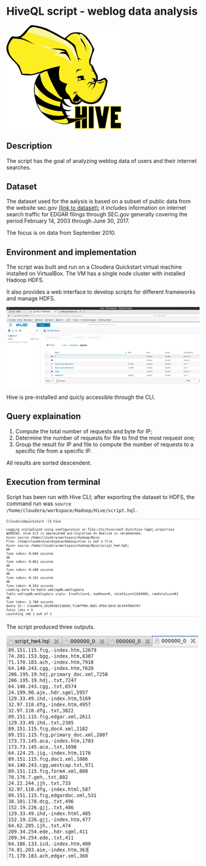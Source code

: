 # HiveQL script - weblog data analysis
<img src="../pics/hive/hive.png" width="300">


## Description
The script has the goal of analyzing weblog data of users and their internet searches.


## Dataset
The dataset used for the aalysis is based on a subset of public data from the website sec.gov 
[(link to dataset)](https://www.sec.gov/dera/data/edgar-log-file-data-set.html); it includes information on internet search traffic for EDGAR filings through SEC.gov generally covering the period February 14, 2003 through June 30, 2017.

The focus is on data from September 2010.


## Environment and implementation
The script was built and run on a Cloudera Quickstart virtual machine installed on VirtualBox. The VM has a single node cluster with installed Hadoop HDFS.

It also provides a web interface to develop scripts for different frameworks and manage HDFS.

<img src="../pics/pig/cloudera1.png" width="800">

Hive is pre-installed and quicly accessible through the CLI.


## Query explaination
1. Compute the total number of requests and byte for IP;
2. Determine the number of requests for file to find the most request one;
3. Group the result for IP and file to compute the number of requests to a specific file from a specific IP.

All results are sorted descendent.


## Execution from terminal
Script has been run with Hive CLI; after exporting the dataset to HDFS, the command run was ```source /home/cloudera/workspace/Hadoop/Hive/script.hql```.

<img src="../pics/hive/cli.PNG" width="700">

The script produced three outputs.

<img src="../pics/hive/out.PNG" width="500">




